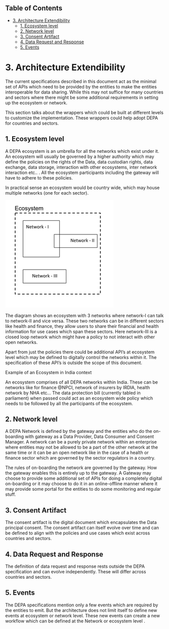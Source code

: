 ## **Table of Contents**

- [3.  Architecture Extendibility](#3--architecture-extendibility)
  - [1. Ecosystem level](#1-ecosystem-level)
  - [2. Network level](#2-network-level)
  - [3. Consent Artifact](#3-consent-artifact)
  - [4. Data Request and Response](#4-data-request-and-response)
  - [5. Events](#5-events)
# 3.  Architecture Extendibility
The current specifications described in this document act as the minimal set of APIs which need to be provided by the entities to make the entities interoperable for data sharing. While this may not suffice for many countries and sectors where there might be some additional requirements in setting up the ecosystem or network.

This section talks about the wrappers which could be built at different levels to customize the implementation. These wrappers could help adopt DEPA for countries and sectors.

## 1. Ecosystem level

A DEPA ecosystem is an umbrella for all the networks which exist under it. An ecosystem will usually be governed by a higher authority which may define the policies on the rights of the Data, data custodian rights, data exchange, data storage, interaction with other ecosystems, inter network interaction etc.. . All the ecosystem participants including the gateway will have to adhere to these policies.

In practical sense an ecosystem would be country wide, which may house multiple networks (one for each sector).

![ecosystem](images/ecosystem.png "ecosystem")

The diagram shows an ecosystem with 3 networks where network-I can talk to network-II and vice versa. These two networks can be in different sectors like health and finance, they allow users to share their financial and health information for use cases which span these sectors. Here network-III is a closed loop network which might have a policy to not interact with other open networks.

Apart from just the policies there could be additional API’s at ecosystem level which may be defined to digitally control the networks within it. The specification of these API’s is outside the scope of this document.

Example of an Ecosystem in India context

An ecosystem comprises of all DEPA networks within India. These can be networks like for finance @NPCI, network of insurers by IRDIA, health network by NHA etc… The data protection bill (currently tabled in parliament) when passed could act as an ecosystem wide policy which needs to be followed by all the participants of the ecosystem.

## 2. Network level
    

A DEPA Network is defined by the gateway and the entities who do the on-boarding with gateway as a Data Provider, Data Consumer and Consent Manager. A network can be a purely private network within an enterprise where entities may not be allowed to be a part of the other network at the same time or it can be an open network like in the case of a health or finance sector which are governed by the sector regulators in a country.

The rules of on-boarding the network are governed by the gateway. How the gateway enables this is entirely up to the gateway. A Gateway may choose to provide some additional set of APIs for doing a completely digital on-boarding or it may choose to do it in an online-offline manner where it may provide some portal for the entities to do some monitoring and regular stuff.

## 3. Consent Artifact
    

The consent artifact is the digital document which encapsulates the Data principal consent. The consent artifact can itself evolve over time and can be defined to align with the policies and use cases which exist across countries and sectors.

## 4. Data Request and Response
    
The definition of data request and response rests outside the DEPA specification and can evolve independently. These will differ across countries and sectors.

## 5. Events
    

The DEPA specifications mention only a few events which are required by the entities to emit. But the architecture does not limit itself to define new events at ecosystem or network level. These new events can create a new workflow which can be defined at the Network or ecosystem level .